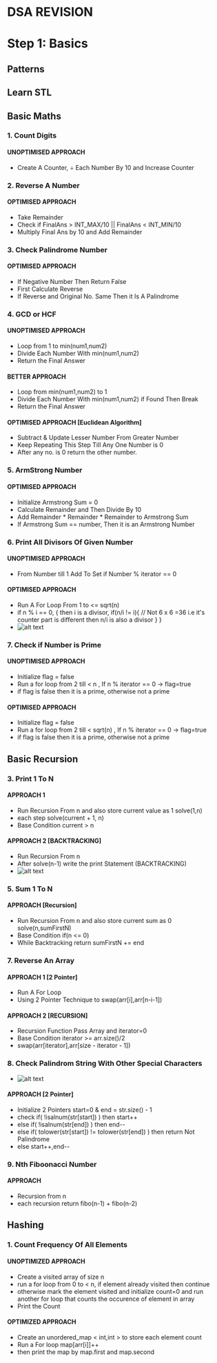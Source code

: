 # DSA REVISION

# Step 1: Basics

## Patterns
## Learn STL

## Basic Maths

### 1. Count Digits
#### **UNOPTIMISED APPROACH**
- Create A Counter, ÷ Each Number By 10 and Increase Counter

### 2. Reverse A Number
#### **OPTIMISED APPROACH**
- Take Remainder
- Check if FinalAns > INT_MAX/10 || FinalAns < INT_MIN/10
- Multiply Final Ans by 10 and Add Remainder

### 3. Check Palindrome Number
#### **OPTIMISED APPROACH**
- If Negative Number Then Return False
- First Calculate Reverse
- If Reverse and Original No. Same Then it Is A Palindrome

### 4. GCD or HCF
#### **UNOPTIMISED APPROACH**
- Loop from 1 to min(num1,num2)
- Divide Each Number With min(num1,num2)
- Return the Final Answer

#### **BETTER APPROACH**
- Loop from min(num1,num2) to 1
- Divide Each Number With min(num1,num2) if Found Then Break
- Return the Final Answer

#### **OPTIMISED APPROACH [Euclidean Algorithm]**
- Subtract & Update Lesser Number From Greater Number
- Keep Repeating This Step Till Any One Number is 0
- After any no. is 0 return the other number.


### 5. ArmStrong Number
#### **OPTIMISED APPROACH**
- Initialize Armstrong Sum = 0
- Calculate Remainder and Then Divide By 10
- Add Remainder * Remainder * Remainder to Armstrong Sum
- If Armstrong Sum == number, Then it is an Armstrong Number

### 6. Print All Divisors Of Given Number
#### **UNOPTIMISED APPROACH**
- From Number till 1 Add To Set if Number % iterator == 0

#### **OPTIMISED APPROACH**
- Run A For Loop From 1 to <= sqrt(n)
- if n % i == 0, {
    then i is a divisor, 
    if(n/i != i){ // Not 6 x 6 =36 i.e it's counter part is different
      then n/i is also a divisor
    }
  }
- ![alt text](<images/Screen Shot 2025-08-05 at 9.24.13 AM.png>)

### 7. Check if Number is Prime
#### **UNOPTIMISED APPROACH**
- Initialize flag = false
- Run a for loop from 2 till < n , If n % iterator == 0 -> flag=true
- if flag is false then it is a prime, otherwise not a prime

#### **OPTIMISED APPROACH**
- Initialize flag = false
- Run a for loop from 2 till < sqrt(n) , If n % iterator == 0 -> flag=true
- if flag is false then it is a prime, otherwise not a prime




## Basic Recursion

### 3. Print 1 To N 
#### **APPROACH 1**
- Run Recursion From n and also store current value as 1 solve(1,n)
- each step solve(current + 1, n)
- Base Condition current > n 

#### **APPROACH 2 [BACKTRACKING]**
- Run Recursion From n 
- After solve(n-1) write the print Statement (BACKTRACKING)
- ![alt text](<images/Screen Shot 2025-08-05 at 6.49.25 PM.png>)

### 5. Sum 1 To N 
#### **APPROACH [Recursion]**
- Run Recursion From n and also store current sum as 0 solve(n,sumFirstN)
- Base Condition if(n <= 0)
- While Backtracking return sumFirstN += end

### 7. Reverse An Array
#### **APPROACH 1 [2 Pointer]**
- Run A For Loop
- Using 2 Pointer Technique to swap(arr[i],arr[n-i-1])

#### **APPROACH 2 [RECURSION]**
- Recursion Function Pass Array and iterator=0
- Base Condition iterator >= arr.size()/2
- swap(arr[iterator],arr[size - iterator - 1])

### 8. Check Palindrom String With Other Special Characters
- ![alt text](<images/Screen Shot 2025-08-05 at 7.47.32 PM.png>)
#### **APPROACH [2 Pointer]**
- Initialize 2 Pointers start=0 & end = str.size() - 1
- check if( !isalnum(str[start]) ) then start++
- else if( !isalnum(str[end]) ) then end--
- else if( tolower(str[start]) != tolower(str[end]) ) then return Not Palindrome
- else start++,end--

### 9. Nth Fiboonacci Number
#### **APPROACH**
- Recursion from n
- each recursion return fibo(n-1) + fibo(n-2)


## Hashing
### 1. Count Frequency Of All Elements
#### **UNOPTIMIZED APPROACH**
- Create a visited array of size n
- run a for loop from 0 to < n, if element already visited then continue 
- otherwise mark the element visited and initialize count=0 and run another for loop that counts the occurence of element in array
- Print the Count

#### **OPTIMIZED APPROACH**
- Create an unordered_map < int,int > to store each element count
- Run a For loop map[arr[i]]++
- then print the map by map.first and map.second


